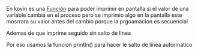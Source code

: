 En kovin es una [Función](Funci%C3%B3n.md) para poder imprimir en pantalla si el valor de una variable cambia en el proceso pero se imprimio algo en la pantalla este mosrrara su valor antes del cambio porque la prgoamacion es secuencial

Ademas de que imprime seguido sin salto de linea

Por eso usamos la funcion println() para hacer le salto de linea autormatico
